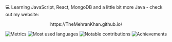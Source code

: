 
💻 Learning JavaScript, React, MongoDB and a little bit more Java - check out my website:  
<center> https://TheMehranKhan.github.io/ </center>
  
![Metrics](https://raw.githubusercontent.com/TheMehranKhan/TheMehranKhan/github-metrics/github-metrics.svg)
![Most used languages](https://raw.githubusercontent.com/TheMehranKhan/TheMehranKhan/github-metrics/language.svg)
![Notable contributions](https://raw.githubusercontent.com/TheMehranKhan/TheMehranKhan/github-metrics/notable.svg)
![Achievements](https://raw.githubusercontent.com/TheMehranKhan/TheMehranKhan/github-metrics/achievements.svg)
